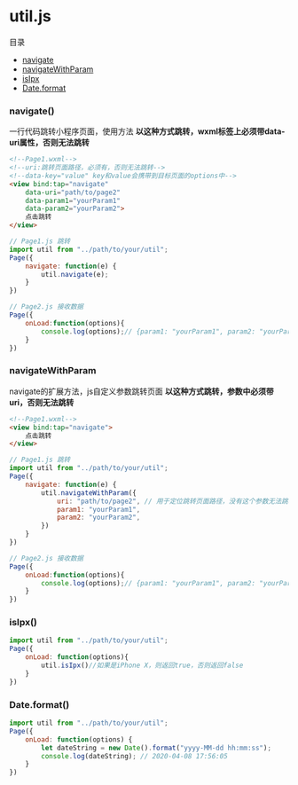 # util.js

目录

- [navigate](#navigate)
- [navigateWithParam](#navigateWithParam)
- [isIpx](#idIpx)
- [Date.format](#Date.format)

<div id="navigate"></div>

### navigate()

一行代码跳转小程序页面，使用方法
**以这种方式跳转，wxml标签上必须带data-uri属性，否则无法跳转**
``` html 
<!--Page1.wxml-->
<!--uri:跳转页面路径，必须有，否则无法跳转-->
<!--data-key="value" key和value会携带到目标页面的options中-->
<view bind:tap="navigate" 
    data-uri="path/to/page2" 
    data-param1="yourParam1"
    data-param2="yourParam2">
    点击跳转
</view>
```

``` js
// Page1.js 跳转
import util from "../path/to/your/util";
Page({
    navigate: function(e) {
        util.navigate(e);
    }
})

// Page2.js 接收数据
Page({
    onLoad:function(options){
        console.log(options);// {param1: "yourParam1", param2: "yourParam2"}
    }
})
```

<div id="navigateWithParam"></div>

### navigateWithParam

navigate的扩展方法，js自定义参数跳转页面
**以这种方式跳转，参数中必须带uri，否则无法跳转**

``` html
<!--Page1.wxml-->
<view bind:tap="navigate">
    点击跳转
</view>
```

``` js
// Page1.js 跳转
import util from "../path/to/your/util";
Page({
    navigate: function(e) {
        util.navigateWithParam({
            uri: "path/to/page2", // 用于定位跳转页面路径，没有这个参数无法跳转
            param1: "yourParam1",
            param2: "yourParam2",
        })
    }
})

// Page2.js 接收数据
Page({
    onLoad:function(options){
        console.log(options);// {param1: "yourParam1", param2: "yourParam2"}
    }
})
```

<div id="isIpx"></div>

### isIpx()

``` js
import util from "../path/to/your/util";
Page({
    onLoad: function(options){
        util.isIpx()//如果是iPhone X，则返回true，否则返回false
    }
})
```

<div id="Date.format"></div>

### Date.format()

``` js
import util from "../path/to/your/util";
Page({
    onLoad: function(options) {
        let dateString = new Date().format("yyyy-MM-dd hh:mm:ss");
        console.log(dateString); // 2020-04-08 17:56:05
    }
})
```